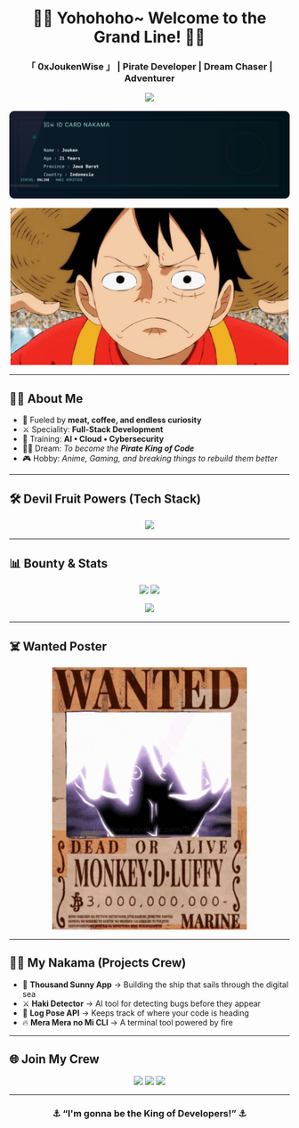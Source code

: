 <!-- 🌊 One Piece Themed GitHub Profile README 🌊 -->

<h1 align="center">🏴‍☠️ Yohohoho~ Welcome to the Grand Line! 🏴‍☠️</h1>
<h3 align="center">「 0xJoukenWise 」 | Pirate Developer | Dream Chaser | Adventurer</h3>

<p align="center">
  <img src="https://readme-typing-svg.herokuapp.com?font=Fira+Code&size=22&duration=3000&pause=1000&color=FFCC00&center=true&vCenter=true&width=600&lines=Setting+sail+into+the+Grand+Line...;Searching+for+the+One+Piece+of+Code!;Recruiting+nakama+for+the+digital+crew!;⚓+I'm+gonna+be+the+King+of+Developers!" />
</p>

<!-- Animated Pirate Digital ID -->
<p align="center">
  <img src="./pirate-id.svg" alt="My Pirate ID - Jouken" />
</p>

<p align="center">
  <img src="https://github.com/joukenwise/joukenwise/blob/main/luffy.gif" width="500"/>
</p>

---

## 🏴‍☠️ About Me
- 🍖 Fueled by **meat, coffee, and endless curiosity**  
- ⚔️ Speciality: **Full-Stack Development**  
- 🌱 Training: **AI • Cloud • Cybersecurity**  
- 🏴‍☠️ Dream: *To become the **Pirate King of Code***  
- 🎮 Hobby: *Anime, Gaming, and breaking things to rebuild them better*  

---

## 🛠️ Devil Fruit Powers (Tech Stack)
<p align="center">
  <img src="https://skillicons.dev/icons?i=python,js,ts,react,nodejs,cpp,java,go,html,css,tailwind,git,linux,docker,figma,mysql,postgres,mongodb,vscode" />
</p>

---

## 📊 Bounty & Stats
<p align="center">
  <img src="https://github-readme-stats.vercel.app/api?username=joukenwise&show_icons=true&theme=tokyonight&hide_border=true&title_color=ffcc00&icon_color=ffcc00" height="180"/>
  <img src="https://github-readme-streak-stats.herokuapp.com/?user=joukenwise&theme=tokyonight&hide_border=true&ring=ffcc00&fire=ffcc00&currStreakLabel=ffcc00" height="180"/>
</p>

<p align="center">
  <img src="https://github-readme-stats.vercel.app/api/top-langs/?username=joukenwise&layout=compact&theme=tokyonight&hide_border=true&title_color=ffcc00" height="180"/>
</p>

---

## ☠️ Wanted Poster
<p align="center">
  <img src="https://github.com/joukenwise/joukenwise/blob/main/wanted.gif" width="350" alt="Wanted Poster"/>
</p>

---

## 🏴‍☠️ My Nakama (Projects Crew)
- 🚀 **Thousand Sunny App** → Building the ship that sails through the digital sea  
- ⚔️ **Haki Detector** → AI tool for detecting bugs before they appear  
- 🌊 **Log Pose API** → Keeps track of where your code is heading  
- 🔥 **Mera Mera no Mi CLI** → A terminal tool powered by fire  

---

## 🌐 Join My Crew
<p align="center">
  <a href="https://instagram.com/in/_g0th.prince"><img src="https://img.shields.io/badge/Instagram-E4405F?style=for-the-badge&logo=instagram&logoColor=white"/></a>
  <a href="https://twitter.com/username"><img src="https://img.shields.io/badge/Twitter-1DA1F2?style=for-the-badge&logo=twitter&logoColor=white"/></a>
  <a href="mailto:your@email.com"><img src="https://img.shields.io/badge/Email-ffcc00?style=for-the-badge&logo=gmail&logoColor=black"/></a>
</p>

---

<h3 align="center">⚓ “I'm gonna be the King of Developers!” ⚓</h3>
